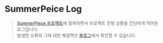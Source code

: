 # SummerPeice Log


>[SummerPiece 프로젝트](https://github.com/summer-root/summerpiece)에 참여하면서 프로젝트 진행 상황을 간단하게 적어둔 로그입니다.<br>발생한 오류와 그에 대한 해결책은 [블로그](https://doongi9.tistory.com/category/Backend/SummerPiece)에서 확인할 수 있습니다.
